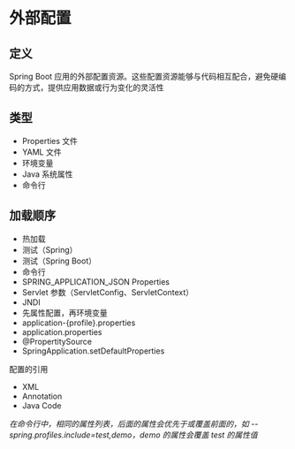 # 外部配置

## 定义

Spring Boot 应用的外部配置资源。这些配置资源能够与代码相互配合，避免硬编码的方式，提供应用数据或行为变化的灵活性



## 类型

* Properties 文件
* YAML 文件
* 环境变量
* Java 系统属性
* 命令行



## 加载顺序

* 热加载
* 测试（Spring）
* 测试（Spring Boot）
* 命令行
* SPRING_APPLICATION_JSON Properties
* Servlet 参数（ServletConfig、ServletContext）
* JNDI
* 先属性配置，再环境变量
* application-{profile}.properties
* application.properties
* @PropertitySource
* SpringApplication.setDefaultProperties



配置的引用

* XML
* Annotation
* Java Code



*在命令行中，相同的属性列表，后面的属性会优先于或覆盖前面的，如 --spring.profiles.include=test,demo，demo 的属性会覆盖 test 的属性值*